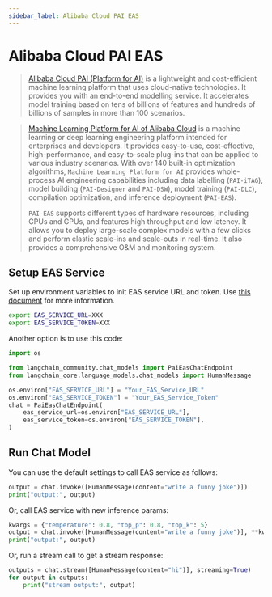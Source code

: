 ```yaml
---
sidebar_label: Alibaba Cloud PAI EAS
---
```

# Alibaba Cloud PAI EAS

>[Alibaba Cloud PAI (Platform for AI)](https://www.alibabacloud.com/help/en/pai/?spm=a2c63.p38356.0.0.c26a426ckrxUwZ) is a lightweight and cost-efficient machine learning platform that uses cloud-native technologies. It provides you with an end-to-end modelling service. It accelerates model training based on tens of billions of features and hundreds of billions of samples in more than 100 scenarios.

>[Machine Learning Platform for AI of Alibaba Cloud](https://www.alibabacloud.com/help/en/machine-learning-platform-for-ai/latest/what-is-machine-learning-pai) is a machine learning or deep learning engineering platform intended for enterprises and developers. It provides easy-to-use, cost-effective, high-performance, and easy-to-scale plug-ins that can be applied to various industry scenarios. With over 140 built-in optimization algorithms, `Machine Learning Platform for AI` provides whole-process AI engineering capabilities including data labelling (`PAI-iTAG`), model building (`PAI-Designer` and `PAI-DSW`), model training (`PAI-DLC`), compilation optimization, and inference deployment (`PAI-EAS`).
>
>`PAI-EAS` supports different types of hardware resources, including CPUs and GPUs, and features high throughput and low latency. It allows you to deploy large-scale complex models with a few clicks and perform elastic scale-ins and scale-outs in real-time. It also provides a comprehensive O&M and monitoring system.

## Setup EAS Service

Set up environment variables to init EAS service URL and token.
Use [this document](https://www.alibabacloud.com/help/en/pai/user-guide/service-deployment/) for more information.

```bash
export EAS_SERVICE_URL=XXX
export EAS_SERVICE_TOKEN=XXX
```
Another option is to use this code:


```python
import os

from langchain_community.chat_models import PaiEasChatEndpoint
from langchain_core.language_models.chat_models import HumanMessage

os.environ["EAS_SERVICE_URL"] = "Your_EAS_Service_URL"
os.environ["EAS_SERVICE_TOKEN"] = "Your_EAS_Service_Token"
chat = PaiEasChatEndpoint(
    eas_service_url=os.environ["EAS_SERVICE_URL"],
    eas_service_token=os.environ["EAS_SERVICE_TOKEN"],
)
```

## Run Chat Model

You can use the default settings to call EAS service as follows:


```python
output = chat.invoke([HumanMessage(content="write a funny joke")])
print("output:", output)
```

Or, call EAS service with new inference params:


```python
kwargs = {"temperature": 0.8, "top_p": 0.8, "top_k": 5}
output = chat.invoke([HumanMessage(content="write a funny joke")], **kwargs)
print("output:", output)
```

Or, run a stream call to get a stream response:


```python
outputs = chat.stream([HumanMessage(content="hi")], streaming=True)
for output in outputs:
    print("stream output:", output)
```
